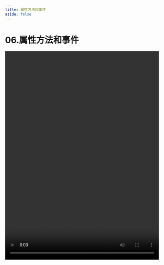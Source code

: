 ```yaml
---
title: 属性方法和事件
aside: false
---
```


# 06.属性方法和事件

<video autoplay src="http://qn.chinavanes.com/nodejs/module-2/06.属性方法和事件.mp4" controls controlsList="nodownload" width="100%" height="680"/>

